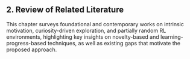 ## 2. Review of Related Literature

This chapter surveys foundational and contemporary works on intrinsic motivation, curiosity-driven exploration, and partially random RL environments, highlighting key insights on novelty-based and learning-progress-based techniques, as well as existing gaps that motivate the proposed approach.
